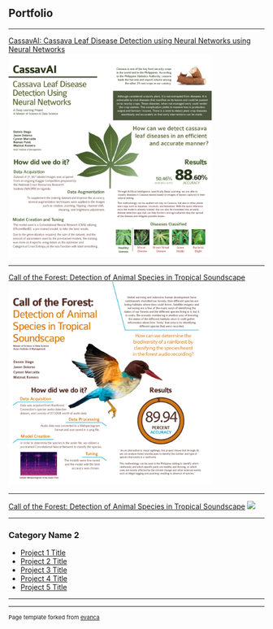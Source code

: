 ## Portfolio

---

[CassavAI: Cassava Leaf Disease Detection using Neural Networks using Neural Networks](/sample_page)
<img src="images/Cassava.png?raw=true" height="400"/>

---
[Call of the Forest: Detection of Animal Species in Tropical Soundscape](/pdf/sample_presentation.pdf)
<img src="images/Rainforest.png?raw=true" height="400"/>

---
[Call of the Forest: Detection of Animal Species in Tropical Soundscape](/pdf/sample_presentation.pdf)
<img src="images/Monet.png?raw=true" height="400"/>

---

### Category Name 2

- [Project 1 Title](http://example.com/)
- [Project 2 Title](http://example.com/)
- [Project 3 Title](http://example.com/)
- [Project 4 Title](http://example.com/)
- [Project 5 Title](http://example.com/)

---




---
<p style="font-size:11px">Page template forked from <a href="https://github.com/evanca/quick-portfolio">evanca</a></p>
<!-- Remove above link if you don't want to attibute -->
